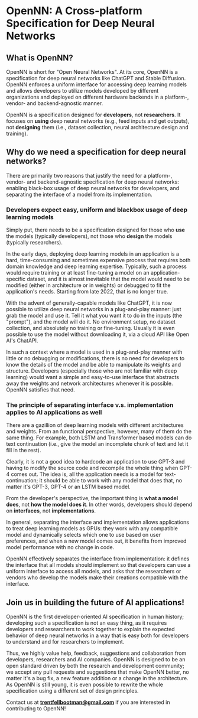 # OpenNN: A Cross-platform Specification for Deep Neural Networks

## What is OpenNN?

OpenNN is short for "Open Neural Networks".
At its core, OpenNN is a specification for deep neural networks like ChatGPT and Stable Diffusion.
OpenNN enforces a uniform interface for accessing deep learning models and
allows developers to utilize models developed by different organizations and deployed on different hardware backends
in a platform-, vendor- and backend-agnostic manner.

OpenNN is a specification designed for **developers**, not **researchers**.
It focuses on **using** deep neural networks (e.g., feed inputs and get outputs), not **designing** them (i.e., dataset collection, neural architecture design and training).

## Why do we need a specification for deep neural networks?

There are primarily two reasons that justify the need for a platform-, vendor- and backend-agnostic specification for deep neural networks:
enabling black-box usage of deep neural networks for developers, and separating the interface of a model from its implementation.

### **Developers expect easy, uniform and blackbox usage of deep learning models**

Simply put, there needs to be a specification designed for those who **use** the models (typically developers),
not those who **design** the models (typically researchers).

In the early days, deploying deep learning models in an application is a hard, time-consuming and sometimes expensive process
that requires both domain knowledge and deep learning expertise.
Typically, such a process would require training or at least fine-tuning a model on an application-specific dataset,
and it is almost inevitable that the model would need to be modified (either in architecture or in weights) or debugged to fit the application's needs. Starting from late 2022, that is no longer true.

With the advent of generally-capable models like ChatGPT, it is now possible to utilize deep neural networks in a plug-and-play manner:
just grab the model and use it.
Tell it what you want it to do in the inputs (the "prompt"), and the model will do it.
No environment setup, no dataset collection, and absolutely no training or fine-tuning.
Usually it is even possible to use the model without downloading it, via a cloud API like Open AI's ChatAPI.

In such a context where a model is used in a plug-and-play manner with little or no debugging or modifications,
there is no need for developers to know the details of the model and be able to manipulate its weights and structure.
Developers (especially those who are not familiar with deep learning) would want a simple and easy-to-use interface that abstracts away the weights and network architectures whenever it is possible.
OpenNN satisfies that need.

### **The principle of separating interface v.s. implementation applies to AI applications as well**

There are a gazillion of deep learning models with different architectures and weights.
From an functional perspective, however, many of them do the same thing.
For example, both LSTM and Transformer based models can do text continuation
(i.e., give the model an incomplete chunk of text and let it fill in the rest).

Clearly, it is not a good idea to hardcode an application to use GPT-3 and
having to modify the source code and recompile the whole thing when GPT-4 comes out.
The idea is, all the application needs is a model for text-continuation;
it should be able to work with any model that does that, no matter it's GPT-3,
GPT-4 or an LSTM based model.

From the developer's perspective, the important thing is **what a model does**,
not **how the model does it**.
In other words, developers should depend on **interfaces**,
not **implementations**.

In general, separating the interface and implementation allows applications to treat deep learning models as GPUs:
they work with any compatible model and dynamically selects which one to use based on user preferences,
and when a new model comes out, it benefits from improved model performance with no change in code.

OpenNN effectively separates the interface from implementation:
it defines the interface that all models should implement so that developers can use a uniform interface to access all models,
and asks that the researchers or vendors who develop the models make their creations compatible with the interface.

## Join us in building the future of AI applications!

OpenNN is the first developer-oriented AI specification in human history;
developing such a specification is not an easy thing,
as it requires developers and researchers to work together
to explain the expected behavior of deep neural networks in a way that is easy both for developers to understand and for researchers to implement.

Thus, we highly value help, feedback, suggestions and collaboration from developers, researchers and AI companies.
OpenNN is designed to be an open standard driven by both the research and development community;
we accept any pull requests and suggestions that make OpenNN better,
no matter it's a bug fix, a new feature addition or a change in the architecture.
As OpenNN is still young, it is even possible to rewrite the whole specification using a different set of design principles.

Contact us at **trentfellbootman@gmail.com** if you are interested in contributing to OpenNN!